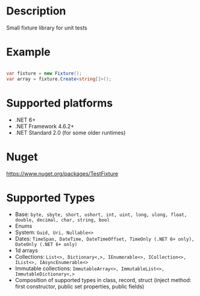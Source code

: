 # Description

Small fixture library for unit tests

# Example

```csharp

var fixture = new Fixture();
var array = fixture.Create<string[]>();

```

# Supported platforms

- .NET 6+
- .NET Framework 4.6.2+
- .NET Standard 2.0 (for some older runtimes)

# Nuget

https://www.nuget.org/packages/TestFixture

# Supported Types

- Base: `byte, sbyte, short, ushort, int, uint, long, ulong, float, double, decimal, char, string, bool`
- Enums
- System: `Guid, Uri, Nullable<>`
- Dates: `TimeSpan, DateTime, DateTimeOffset, TimeOnly (.NET 6+ only), DateOnly (.NET 6+ only)`
- 1d arrays
- Collections: `List<>, Dictionary<,>, IEnumerable<>, ICollection<>, IList<>, IAsyncEnumerable<>`
- Immutable collections: `ImmutableArray<>, ImmutableList<>, ImmutableDictionary<,>`
- Composition of supported types in class, record, struct (inject method: first constructor, public set properties, public fields)

